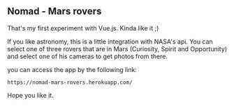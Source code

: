 ## Nomad - Mars rovers
That's my first experiment with Vue.js. Kinda like it ;)

If you like astronomy, this is a little integration with NASA's api.
You can select one of three rovers that are in Mars (Curiosity, Spirit and Opportunity)
and select one of his cameras to get photos from there.

you can access the app by the following link:

```
https://nomad-mars-rovers.herokuapp.com/
```

Hope you like it.